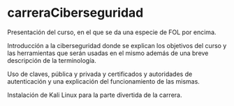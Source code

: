 # carreraCiberseguridad

Presentación del curso, en el que se da una especie de FOL por encima.

Introducción a la ciberseguridad donde se explican los objetivos del curso y las herramientas que serán usadas en el mismo además de una breve descripción de la terminología.

Uso de claves, pública y privada y certificados y autoridades de autenticación y una explicación del funcionamiento de las mismas.

Instalación de Kali Linux para la parte divertida de la carrera.
